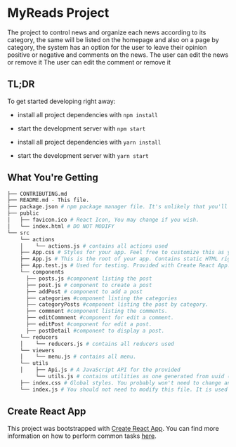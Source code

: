 # MyReads Project
The project to control news and organize each news according to its category, the same will be listed on the homepage and also on a page by category, the system has an option for the user to leave their opinion positive or negative and comments on the news.
The user can edit the news or remove it
The user can edit the comment or remove it

## TL;DR

To get started developing right away:

* install all project dependencies with `npm install`
* start the development server with `npm start`

* install all project dependencies with `yarn install`
* start the development server with `yarn start`

## What You're Getting
```bash
├── CONTRIBUTING.md
├── README.md - This file.
├── package.json # npm package manager file. It's unlikely that you'll need to modify this.
├── public
│   ├── favicon.ico # React Icon, You may change if you wish.
│   └── index.html # DO NOT MODIFY
└── src
    └── actions
    │    └── actions.js # contains all actions used
    ├── App.css # Styles for your app. Feel free to customize this as you desire.
    ├── App.js # This is the root of your app. Contains static HTML right now.
    ├── App.test.js # Used for testing. Provided with Create React App. Testing is encouraged, but not                    required.
    └── components
      ├── posts.js #component listing the post
      ├── post.js # component to create a post
      ├── addPost # component to add a post
      ├── categories #component listing the categories
      ├── categoryPosts #component listing the post by category.
      ├── commnent #component listing the comments.
      ├── editCommnent #component for edit a comment.
      ├── editPost #component for edit a post.
      ├── postDetail #component to display a post.
    └── reducers
    │    └── reducers.js # contains all reducers used
    └── viewers
    │    └── menu.js # contains all menu.
    └── utils
    │    ├── Api.js # A JavaScript API for the provided 
         └── utils.js # contains utilities as one generated from uuid (which is an improved version of that found in this link: https://stackoverflow.com/questions/105034/create-guid-uuid-in-javascript) and timeStampToString found in this link:(https://stackoverflow.com/questions/847185/convert-a-unix-timestamp-to-time-in-javascript)
    ├── index.css # Global styles. You probably won't need to change anything here.
    └── index.js # You should not need to modify this file. It is used for DOM rendering only.
```

## Create React App

This project was bootstrapped with [Create React App](https://github.com/facebookincubator/create-react-app). You can find more information on how to perform common tasks [here](https://github.com/facebookincubator/create-react-app/blob/master/packages/react-scripts/template/README.md).
